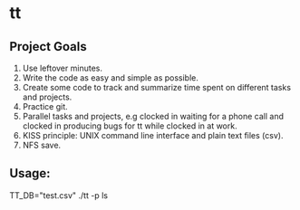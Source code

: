 # tt

## Project Goals

1. Use leftover minutes.
2. Write the code as easy and simple as possible.
3. Create some code to track and summarize time spent on different tasks and projects.
4. Practice git.
5. Parallel tasks and projects, e.g clocked in waiting for a phone call and
   clocked in producing bugs for tt while clocked in at work.
6. KISS principle: UNIX command line interface and plain text files (csv).
7. NFS save.

## Usage:

TT_DB="test.csv"  ./tt -p ls
